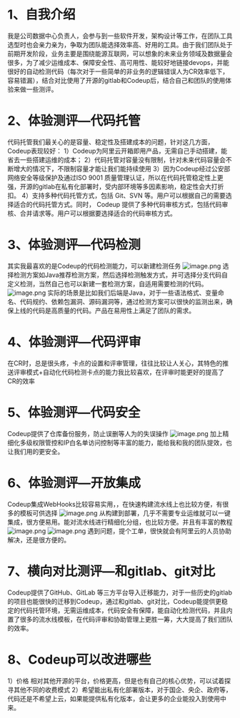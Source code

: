 ﻿# 1、自我介绍
我是公司数据中心负责人，会参与到一些软件开发，架构设计等工作，在团队工具选型时也会亲力亲为，争取为团队能选择效率高、好用的工具。由于我们团队处于前期开发阶段，业务主要是围绕能源互联网，可以想象的未来业务领域及数据量会很多，为了减少运维成本、保障安全性、高可用性、能较好地链接devops，并能很好的自动检测代码（每次对于一些简单的非业务的逻辑错误人为CR效率低下，容易错漏），结合对比使用了开源的gitlab和Codeup后，结合自己和团队的使用体验来做一些测评。
# 2、体验测评—代码托管
代码托管我们最关心的是容量、稳定性及搭建成本的问题，针对这几方面，Codeup表现较好：
1）Codeup为阿里云开箱即用产品，无需自己手动搭建，能省去一些搭建运维的成本；
2）代码托管对容量没有限制，针对未来代码容量会不断增大的情况下，不限制容量才能让我们能持续使用
3）因为Codeup经过公安部网络安全等级保护及通过ISO 9001 质量管理认证，所以在代码托管稳定性上更强，开源的gitlab在私有化部署时，受内部环境等多因素影响，稳定性会大打折扣。
4）支持多种代码托管方式，包括 Git、SVN 等。用户可以根据自己的需要选择适合的代码托管方式。同时， Codeup 提供了多种代码审核方式，包括代码审核、合并请求等。用户可以根据要选择适合的代码审核方式。
# 3、体验测评—代码检测
其实我最喜欢的是Codeup的代码检测能力，可以新建检测任务
![image.png](https://canghe666.oss-cn-chengdu.aliyuncs.com/canghe/d7cefafaabddec48e1f588ebc32ddc55.png)
选择检测方案如Java推荐检测方案，然后选择检测触发方式，并可选择分支代码自定义检测，当然自己也可以新建一套检测方案，自适用需要检测的代码。
![image.png](https://canghe666.oss-cn-chengdu.aliyuncs.com/canghe/d2cb6b081df4c0205361dc98d0cb731f.png)
实际的场景是比如我们后端是Java，对于一些语法格式、变量命名、代码规约、依赖包漏洞、源码漏洞等，通过检测方案可以很快的监测出来，确保上线的代码是高质量的代码。产品在易用性上满足了团队的需求。
# 4、体验测评—代码评审
在CR时，总是很头疼，卡点的设置和评审管理，往往比较让人关心，其特色的推送评审模式+自动化代码检测卡点的能力我比较喜欢，在评审时能更好的提高了CR的效率
# 5、体验测评—代码安全
Codeup提供了仓库备份服务，防止误删等人为的失误操作
![image.png](https://canghe666.oss-cn-chengdu.aliyuncs.com/canghe/697a21119eaa62a224b5003a7fdbeab4.png)
加上精细化多级权限管控和IP白名单访问控制等丰富的能力，能给我和我的团队提效，也让我们用的更安全。
# 6、体验测评—开放集成
Codeup集成WebHooks比较容易实用，，在快速构建流水线上也比较方便，有很多的模板可供选择
![image.png](https://canghe666.oss-cn-chengdu.aliyuncs.com/canghe/771ea4508c0b6ec9ba10e7af52f0bd63.png)
从构建到部署，几乎不需要专业运维就可以一键集成，很方便易用。能对流水线进行精细化分组，也比较方便。并且有丰富的教程
![image.png](https://canghe666.oss-cn-chengdu.aliyuncs.com/canghe/c74e95cdf6afcb4d3c44832eb93361ba.png)
![image.png](https://canghe666.oss-cn-chengdu.aliyuncs.com/canghe/d58d761a58fdc40c0b08e9f624b78778.png)
遇到问题，提个工单，很快就会有阿里云的人员协助解决，还是很方便的。

# 7、**横向对比测评—和gitlab、git对比**
Codeup提供了GitHub、GitLab 等三方平台导入迁移能力，对于一些历史的gitlab的项目也能很快的迁移到Codeup，通过和gitlab、git对比，Codeup能提供更稳定的代码托管环境，无需运维成本，代码安全有保障，能自动化检测代码，并且内置了很多的流水线模板，在代码评审和协助管理上更胜一筹，大大提高了我们团队的效率。
# 8、Codeup可以改进哪些
1）价格
相对其他开源的平台，价格更高，但是也有自己的核心优势，可以试着探寻其他不同的收费模式
2）希望能出私有化部署版本，对于国企、央企、政府等，代码还是不希望上云，如果能提供私有化版本，会让更多的企业能投入到使用中来。
